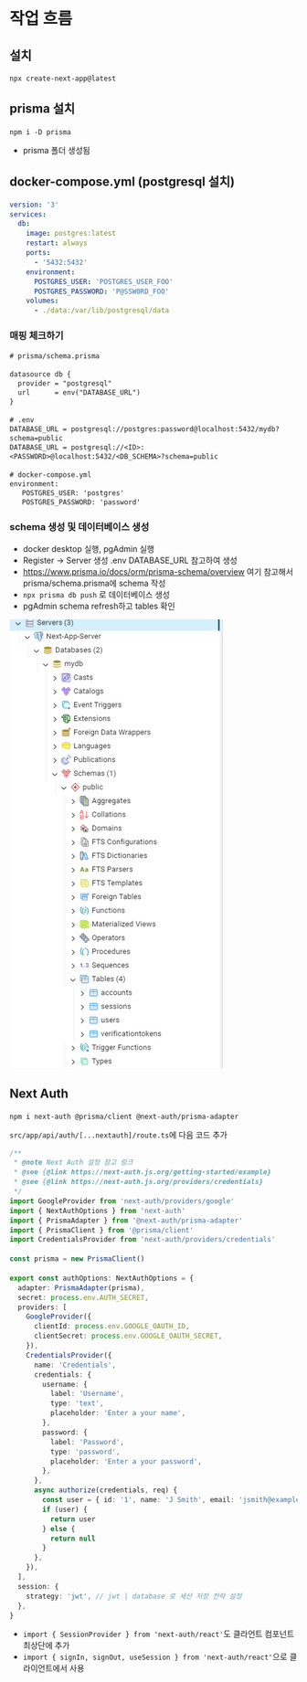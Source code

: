 # 작업 흐름

## 설치

`npx create-next-app@latest`

## prisma 설치

`npm i -D prisma`

- prisma 폴더 생성됨

## docker-compose.yml (postgresql 설치)

```yml
version: '3'
services:
  db:
    image: postgres:latest
    restart: always
    ports:
      - '5432:5432'
    environment:
      POSTGRES_USER: 'POSTGRES_USER_FOO'
      POSTGRES_PASSWORD: 'P@SSW0RD_FOO'
    volumes:
      - ./data:/var/lib/postgresql/data
```

### 매핑 체크하기

```
# prisma/schema.prisma

datasource db {
  provider = "postgresql"
  url      = env("DATABASE_URL")
}

# .env
DATABASE_URL = postgresql://postgres:password@localhost:5432/mydb?schema=public
DATABASE_URL = postgresql://<ID>:<PASSWORD>@localhost:5432/<DB_SCHEMA>?schema=public

# docker-compose.yml
environment:
   POSTGRES_USER: 'postgres'
   POSTGRES_PASSWORD: 'password'
```

### schema 생성 및 데이터베이스 생성

- docker desktop 실행, pgAdmin 실행
- Register -> Server 생성 .env DATABASE_URL 참고하여 생성
- https://www.prisma.io/docs/orm/prisma-schema/overview 여기 참고해서 prisma/schema.prisma에 schema 작성
- `npx prisma db push` 로 데이터베이스 생성
- pgAdmin schema refresh하고 tables 확인

<img src="./public/1.png" />

## Next Auth

`npm i next-auth @prisma/client @next-auth/prisma-adapter`

`src/app/api/auth/[...nextauth]/route.ts`에 다음 코드 추가

```ts
/**
 * @note Next Auth 설정 참고 링크
 * @see {@link https://next-auth.js.org/getting-started/example}
 * @see {@link https://next-auth.js.org/providers/credentials}
 */
import GoogleProvider from 'next-auth/providers/google'
import { NextAuthOptions } from 'next-auth'
import { PrismaAdapter } from '@next-auth/prisma-adapter'
import { PrismaClient } from '@prisma/client'
import CredentialsProvider from 'next-auth/providers/credentials'

const prisma = new PrismaClient()

export const authOptions: NextAuthOptions = {
  adapter: PrismaAdapter(prisma),
  secret: process.env.AUTH_SECRET,
  providers: [
    GoogleProvider({
      clientId: process.env.GOOGLE_OAUTH_ID,
      clientSecret: process.env.GOOGLE_OAUTH_SECRET,
    }),
    CredentialsProvider({
      name: 'Credentials',
      credentials: {
        username: {
          label: 'Username',
          type: 'text',
          placeholder: 'Enter a your name',
        },
        password: {
          label: 'Password',
          type: 'password',
          placeholder: 'Enter a your password',
        },
      },
      async authorize(credentials, req) {
        const user = { id: '1', name: 'J Smith', email: 'jsmith@example.com' }
        if (user) {
          return user
        } else {
          return null
        }
      },
    }),
  ],
  session: {
    strategy: 'jwt', // jwt | database 로 세선 저장 전략 설정
  },
}
```

- `import { SessionProvider } from 'next-auth/react'`도 클라언트 컴포넌트 최상단에 추가
- `import { signIn, signOut, useSession } from 'next-auth/react'`으로 클라이언트에서 사용
